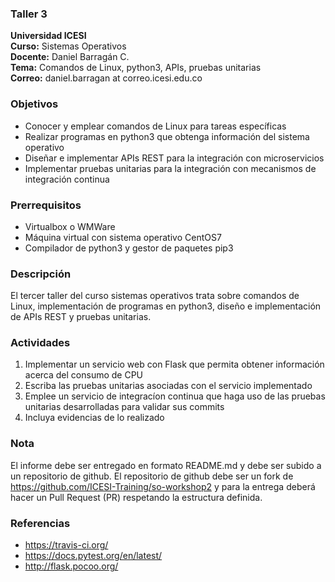 ### Taller 3
**Universidad ICESI**  
**Curso:** Sistemas Operativos  
**Docente:** Daniel Barragán C.  
**Tema:** Comandos de Linux, python3, APIs, pruebas unitarias  
**Correo:** daniel.barragan at correo.icesi.edu.co

### Objetivos
* Conocer y emplear comandos de Linux para tareas específicas
* Realizar programas en python3 que obtenga información del sistema operativo
* Diseñar e implementar APIs REST para la integración con microservicios
* Implementar pruebas unitarias para la integración con mecanismos de integración continua

### Prerrequisitos
* Virtualbox o WMWare
* Máquina virtual con sistema operativo CentOS7
* Compilador de python3 y gestor de paquetes pip3

### Descripción
El tercer taller del curso sistemas operativos trata sobre comandos de Linux, implementación
de programas en python3, diseño e implementación de APIs REST y pruebas unitarias.

### Actividades
1. Implementar un servicio web con Flask que permita obtener información acerca del consumo de CPU
2. Escriba las pruebas unitarias asociadas con el servicio implementado
3. Emplee un servicio de integracíon continua que haga uso de las pruebas unitarias desarrolladas
para validar sus commits
4. Incluya evidencias de lo realizado

### Nota
El informe debe ser entregado en formato README.md y debe ser subido a un repositorio de github. El repositorio de github debe ser un fork de https://github.com/ICESI-Training/so-workshop2 y para la entrega deberá hacer un Pull Request (PR) respetando la estructura definida.

### Referencias
* https://travis-ci.org/
* https://docs.pytest.org/en/latest/
* http://flask.pocoo.org/
